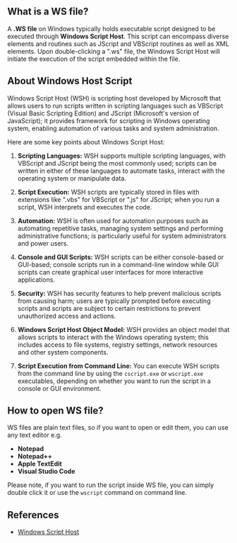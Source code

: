 ## What is a WS file?

A **.WS file** on Windows typically holds executable script designed to be executed through **Windows Script Host**. This script can encompass diverse elements and routines such as JScript and VBScript routines as well as XML elements. Upon double-clicking a ".ws" file, the Windows Script Host will initiate the execution of the script embedded within the file.

## About Windows Host Script

Windows Script Host (WSH) is scripting host developed by Microsoft that allows users to run scripts written in scripting languages such as VBScript (Visual Basic Scripting Edition) and JScript (Microsoft's version of JavaScript); it provides framework for scripting in Windows operating system, enabling automation of various tasks and system administration.

Here are some key points about Windows Script Host:

1.  **Scripting Languages:** WSH supports multiple scripting languages, with VBScript and JScript being the most commonly used; scripts can be written in either of these languages to automate tasks, interact with the operating system or manipulate data.
    
2.  **Script Execution:** WSH scripts are typically stored in files with extensions like ".vbs" for VBScript or ".js" for JScript; when you run a script, WSH interprets and executes the code.
    
3.  **Automation:** WSH is often used for automation purposes such as automating repetitive tasks, managing system settings and performing administrative functions; is particularly useful for system administrators and power users.
    
4.  **Console and GUI Scripts:** WSH scripts can be either console-based or GUI-based; console scripts run in a command-line window while GUI scripts can create graphical user interfaces for more interactive applications.
    
5.  **Security:** WSH has security features to help prevent malicious scripts from causing harm; users are typically prompted before executing scripts and scripts are subject to certain restrictions to prevent unauthorized access and actions.
    
6.  **Windows Script Host Object Model:** WSH provides an object model that allows scripts to interact with the Windows operating system; this includes access to file systems, registry settings, network resources and other system components.
    
7.  **Script Execution from Command Line:** You can execute WSH scripts from the command line by using the `cscript.exe` or `wscript.exe` executables, depending on whether you want to run the script in a console or GUI environment.

## How to open WS file?

WS files are plain text files, so if you want to open or edit them, you can use any text editor e.g.

- **Notepad**
- **Notepad++**
- **Apple TextEdit**
- **Visual Studio Code**

Please note, if you want to run the script inside WS file, you can simply double click it or use the `wscript` command on command line.

## References
* [Windows Script Host](https://en.wikipedia.org/wiki/Windows_Script_Host)


